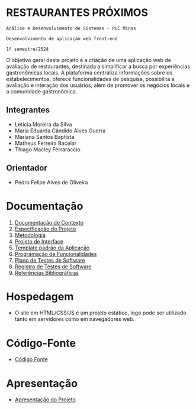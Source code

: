 # RESTAURANTES PRÓXIMOS

`Análise e Desenvolvimento de Sistemas - PUC Minas`

`Desenvolvimento de aplicação web front-end`

`1º semestre/2024`

O objetivo geral deste projeto é a criação de uma aplicação web de avaliação de restaurantes, destinada a simplificar a busca por experiências gastronômicas locais. A plataforma centraliza informações sobre os estabelecimentos, oferece funcionalidades de pesquisa, possibilita a avaliação e interação dos usuários, além de promover os negócios locais e a comunidade gastronômica.

## Integrantes

* Leticia Moreira da Silva
* Maria Eduarda Cândido Alves Guerra
* Mariana Santos Baptista
* Matheus Ferreira Bacelar
* Thiago Macley Ferraraccio 

## Orientador

* Pedro Felipe Alves de Oliveira

# Documentação

<ol>
<li><a href="documentos/01-Documentação de Contexto.md"> Documentação de Contexto</a></li>
<li><a href="documentos/02-Especificação do Projeto.md"> Especificação do Projeto</a></li>
<li><a href="documentos/03-Metodologia.md"> Metodologia</a></li>
<li><a href="documentos/04-Projeto de Interface.md"> Projeto de Interface</a></li>
<li><a href="documentos/05-Template padrão da Aplicação.md"> Template padrão da Aplicação</a></li>
<li><a href="documentos/06-Programação de Funcionalidades.md"> Programação de Funcionalidades</a></li>
<li><a href="documentos/07-Plano de Testes de Software.md"> Plano de Testes de Software</a></li>
<li><a href="documentos/08-Registro de Testes de Software.md"> Registro de Testes de Software</a></li>
<li><a href="documentos/09-Referências.md"> Referências Bibliográficas</a></li>
</ol>

# Hospedagem

* O site em HTML/CSS/JS é um projeto estático, logo pode ser utilizado tanto em servidores como em navegadores web.

# Código-Fonte

* <a href="codigo-fonte/README.md">Código Fonte</a>

# Apresentação

* <a href="apresentacao/README.md">Apresentação do Projeto</a>
